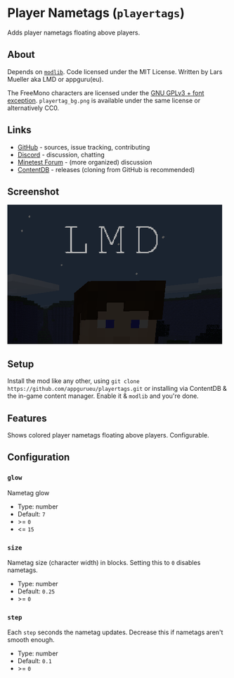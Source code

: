 # Player Nametags (`playertags`)

Adds player nametags floating above players.

## About

Depends on [`modlib`](https://github.com/appgurueu/modlib). Code licensed under the MIT License. Written by Lars Mueller aka LMD or appguru(eu).

The FreeMono characters are licensed under the [GNU GPLv3 + font exception](https://www.gnu.org/software/freefont/). `playertag_bg.png` is available under the same license or alternatively CC0.

## Links

* [GitHub](https://github.com/appgurueu/playertags) - sources, issue tracking, contributing
* [Discord](https://discordapp.com/invite/ysP74by) - discussion, chatting
* [Minetest Forum](https://forum.minetest.net/viewtopic.php?t=20339) - (more organized) discussion
* [ContentDB](https://content.minetest.net/packages/LMD/playertags/) - releases (cloning from GitHub is recommended)

## Screenshot

![Screenshot](screenshot.png)

## Setup

Install the mod like any other, using `git clone https://github.com/appgurueu/playertags.git` or installing via ContentDB & the in-game content manager. Enable it & `modlib` and you're done.

## Features

Shows colored player nametags floating above players. Configurable.

## Configuration

<!--modlib:conf:2-->
### `glow`

Nametag glow

* Type: number
* Default: `7`
* &gt;= `0`
* &lt;= `15`

### `size`

Nametag size (character width) in blocks. Setting this to `0` disables nametags.

* Type: number
* Default: `0.25`
* &gt;= `0`

### `step`

Each `step` seconds the nametag updates. Decrease this if nametags aren't smooth enough.

* Type: number
* Default: `0.1`
* &gt;= `0`
<!--modlib:conf-->
